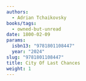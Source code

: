 ```yaml
---
authors:
  - Adrian Tchaikovsky
books/tags:
  - owned-but-unread
date: 1800-02-09
params:
  isbn13: "9781801108447"
  year: "2024"
slug: "9781801108447"
title: City Of Last Chances
weight: 1
---
```


<!--more-->
